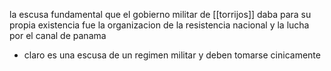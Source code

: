 la escusa fundamental que el gobierno militar de [[torrijos]] daba para su propia existencia fue la organizacion de la resistencia nacional y la lucha por el canal de panama
- claro es una escusa de un regimen militar y deben tomarse cinicamente